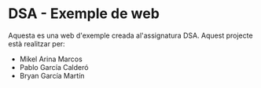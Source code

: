 # DSA - Exemple de web

Aquesta es una web d'exemple creada al'assignatura DSA. Aquest projecte està realitzar per:

 - Mikel Arina Marcos
 - Pablo García Calderó
 - Bryan García Martín
